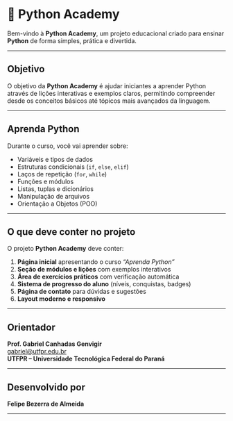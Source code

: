 # 🐍 Python Academy

Bem-vindo à **Python Academy**, um projeto educacional criado para ensinar **Python** de forma simples, prática e divertida.

---

##  Objetivo

O objetivo da **Python Academy** é ajudar iniciantes a aprender Python através de lições interativas e exemplos claros, permitindo compreender desde os conceitos básicos até tópicos mais avançados da linguagem.

---

##  Aprenda Python

Durante o curso, você vai aprender sobre:

- Variáveis e tipos de dados  
- Estruturas condicionais (`if`, `else`, `elif`)  
- Laços de repetição (`for`, `while`)  
- Funções e módulos  
- Listas, tuplas e dicionários  
- Manipulação de arquivos  
- Orientação a Objetos (POO)

---

##  O que deve conter no projeto

O projeto **Python Academy** deve conter:

1. **Página inicial** apresentando o curso *“Aprenda Python”*  
2. **Seção de módulos e lições** com exemplos interativos  
3. **Área de exercícios práticos** com verificação automática  
4. **Sistema de progresso do aluno** (níveis, conquistas, badges)  
5. **Página de contato** para dúvidas e sugestões  
6. **Layout moderno e responsivo**

---

##  Orientador

**Prof. Gabriel Canhadas Genvigir**  
 gabriel@utfpr.edu.br  
**UTFPR – Universidade Tecnológica Federal do Paraná**

---

## Desenvolvido por

**Felipe Bezerra de Almeida**

---

